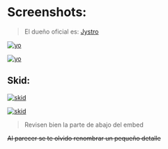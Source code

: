 # Screenshots:

> El dueño oficial es: [Jystro](https://github.com/Jystro)

<a href="https://github.com/zEncrypte/sylex.tools/SylexBot.proofs/readme.md"><img src="https://i.ibb.co/4YZpZDc/Screenshot.png" alt="yo" border="0"></a>

<a href="https://github.com/zEncrypte/sylex.tools/SylexBot.proofs/readme.md"><img src="https://i.ibb.co/tMCpGK8/Screenshot-3.png" alt="yo" border="0"></a>

## Skid:

<a href="https://github.com/zEncrypte/sylex.tools/SylexBot.proofs/readme.md"><img src="https://i.ibb.co/jLsff7D/Screenshot-1.png" alt="skid" border="0"></a>

<a href="https://github.com/zEncrypte/sylex.tools/SylexBot.proofs/readme.md"><img src="https://i.ibb.co/G03d5B2/Screenshot-2.png" alt="skid" border="0"></a>

> Revisen bien la parte de abajo del embed

~~Al parecer se te olvido renombrar un pequeño detalle~~
